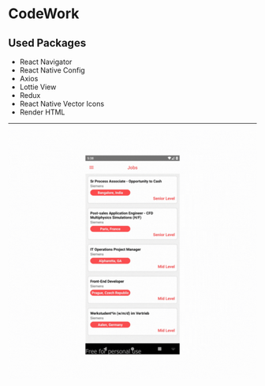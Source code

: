 # CodeWork

## Used Packages
* React Navigator
* React Native Config
* Axios
* Lottie View
* Redux
* React Native Vector Icons
* Render HTML
---
![CodeWork](./gif/codework.gif)
